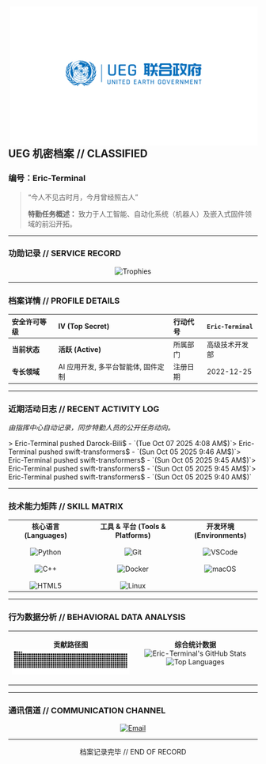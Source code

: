 <!-- README.md -->
<img width="500" alt="UEG Logo" src="assets/ueg_logo.png" align="right">

## **UEG 机密档案 // CLASSIFIED**
### **编号：Eric-Terminal**

> “今人不见古时月，今月曾经照古人”
> 
> **特勤任务概述：** 致力于人工智能、自动化系统（机器人）及嵌入式固件领域的前沿开拓。

---

### **功勋记录 // SERVICE RECORD**

<p align="center">
  <img src="https://github-profile-trophy.vercel.app/?username=Eric-Terminal&theme=onedark&column=7&no-frame=true&no-bg=true" alt="Trophies">
</p>

---

### **档案详情 // PROFILE DETAILS**

| 安全许可等级 | **IV (Top Secret)** | 行动代号 | `Eric-Terminal` |
| :--- | :--- | :--- | :--- |
| **当前状态** | **活跃 (Active)** | 所属部门 | 高级技术开发部 |
| **专长领域** | AI 应用开发, 多平台智能体, 固件定制 | 注册日期 | 2022-12-25 |

---

### **近期活动日志 // RECENT ACTIVITY LOG**
*由指挥中心自动记录，同步特勤人员的公开任务动向。*

<!-- activity:START -->> Eric-Terminal pushed Darock-Bili$ - `(Tue Oct 07 2025 4:08 AM$)`> Eric-Terminal pushed swift-transformers$ - `(Sun Oct 05 2025 9:46 AM$)`> Eric-Terminal pushed swift-transformers$ - `(Sun Oct 05 2025 9:45 AM$)`> Eric-Terminal pushed swift-transformers$ - `(Sun Oct 05 2025 9:45 AM$)`> Eric-Terminal pushed swift-transformers$ - `(Sun Oct 05 2025 9:40 AM$)`<!-- activity:END -->
---

### **技术能力矩阵 // SKILL MATRIX**

<table align="center" width="100%">
  <tr align="center" valign="top">
    <td width="30%">
      <strong>   核心语言 (Languages)   </strong><br><br>
      <!-- 注意：下面的徽章样式已改为 for-the-badge，尺寸会变得很大 -->
      <img src="https://img.shields.io/badge/Python-★★★★☆-0D69AB?style=for-the-badge" alt="Python"/><br><br>
      <img src="https://img.shields.io/badge/C++-★★★★☆-0D69AB?style=for-the-badge" alt="C++"/><br><br>
      <img src="https://img.shields.io/badge/HTML5-★★★☆☆-0D69AB?style=for-the-badge" alt="HTML5"/>
    </td>
    <td width="40%">
      <strong>工具 & 平台 (Tools & Platforms)</strong><br><br>
      <img src="https://img.shields.io/badge/Git-★★★★☆-0D69AB?style=for-the-badge" alt="Git"/><br><br>
      <img src="https://img.shields.io/badge/Docker-★★★★☆-0D69AB?style=for-the-badge" alt="Docker"/><br><br>
      <img src="https://img.shields.io/badge/Linux-★★★☆☆-0D69AB?style=for-the-badge" alt="Linux"/>
    </td>
    <td width="30%">
      <strong>   开发环境 (Environments)   </strong><br><br>
      <img src="https://img.shields.io/badge/VS_Code-★★★★☆-0D69AB?style=for-the-badge" alt="VSCode"/><br><br>
      <img src="https://img.shields.io/badge/macOS-★★★★☆-0D69AB?style=for-the-badge" alt="macOS"/>
    </td>
  </tr>
</table>

---

### **行为数据分析 // BEHAVIORAL DATA ANALYSIS**

<table width="100%">
<tr valign="top">
<td width="50%">

<p align="center">
  <strong>贡献路径图</strong><br>
  <img src="https://raw.githubusercontent.com/Eric-Terminal/Eric-Terminal/output/snake.svg" alt="Snake animation" />
</p>

</td>
<td width="50%">

<p align="center">
  <strong>综合统计数据</strong><br>
  <picture>
    <source media="(prefers-color-scheme: dark)" srcset="https://github-readme-stats.vercel.app/api?username=Eric-Terminal&show_icons=true&bg_color=0d1117&text_color=ffffff&title_color=58a6ff&icon_color=58a6ff&border_color=4e5458&count_private=true">
    <source media="(prefers-color-scheme: light)" srcset="https://github-readme-stats.vercel.app/api?username=Eric-Terminal&show_icons=true&bg_color=ffffff&text_color=444&title_color=2f81f7&icon_color=2f81f7&border_color=e1e4e8&count_private=true">
    <img alt="Eric-Terminal's GitHub Stats" src="https://github-readme-stats.vercel.app/api?username=Eric-Terminal&show_icons=true">
  </picture>
  <br>
  <picture>
    <source media="(prefers-color-scheme: dark)" srcset="https://github-readme-stats.vercel.app/api/top-langs/?username=Eric-Terminal&layout=compact&bg_color=0d1117&text_color=ffffff&title_color=58a6ff&border_color=4e5458">
    <source media="(prefers-color-scheme: light)" srcset="https://github-readme-stats.vercel.app/api/top-langs/?username=Eric-Terminal&layout=compact&bg_color=ffffff&text_color=444&title_color=2f81f7&border_color=e1e4e8">
    <img alt="Top Languages" src="https://github-readme-stats.vercel.app/api/top-langs/?layout=compact">
  </picture>
</p>

</td>
</tr>
</table>

---

### **通讯信道 // COMMUNICATION CHANNEL**

<p align="center">
  <a href="mailto:eric-terminal@qq.com">
    <img src="https://img.shields.io/badge/建立安全通讯-0D69AB?style=for-the-badge&logo=minutemailer&logoColor=white" alt="Email"/>
  </a>
</p>


<hr>
<p align="center">档案记录完毕 // END OF RECORD</p>
